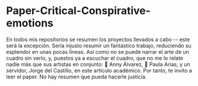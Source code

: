 # Paper-Critical-Conspirative-emotions

En todos mis repositorios se resumen los proyectos llevados a cabo -- este será la excepción. Sería injusto resumir un fantástico trabajo, reduciendo su esplendor en unas pocas líneas. Así como no se puede narrar el arte de un cuadro sin verlo, y, puestos ya a escuchar el cuadro, que no me lo relate nadie más que sus artistas en conjunto: 🌟 Anny Álvarez, 🌟 Paula Arias, y un servidor, Jorge del Castillo, en este artículo académico. Por tanto, te invito a leer el paper. No hay resumen que pueda hacerle justicia.
